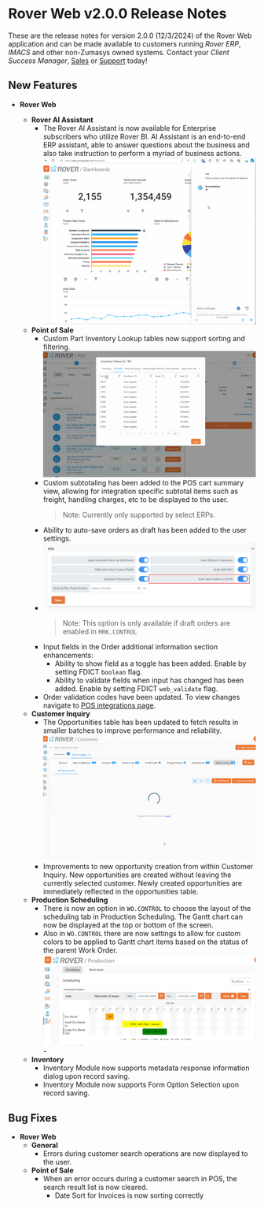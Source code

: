 # Rover Web v2.0.0 Release Notes

<badge text= "Version 2.0.0" vertical="middle" />

<PageHeader />

These are the release notes for version 2.0.0 (12/3/2024) of the Rover Web application and can be made available to customers running _Rover ERP_, _IMACS_ and other non-Zumasys owned systems. Contact your _Client Success Manager_, [Sales](mailto:sales@zumasys.com?subject=Rover%20Web%20v2.0.0) or [Support](mailto:help@zumasys.com?subject=Rover%20Web%20v2.0.0) today!

## New Features

- **Rover Web**

  - **Rover AI Assistant**
    - The Rover AI Assistant is now available for Enterprise subscribers who utilize Rover BI. AI Assistant is an end-to-end ERP assistant, able to answer questions about the business and also take instruction to perform a myriad of business actions.
      ![Rover AI Assistant](./rover-ai.gif)
  - **Point of Sale**
    - Custom Part Inventory Lookup tables now support sorting and filtering.
      ![POS INV Lookup Filters](./pos-inv-lookup-filter.gif)
    - Custom subtotaling has been added to the POS cart summary view, allowing for integration specific subtotal items such as freight, handling charges, etc to be displayed to the user.
      > Note: Currently only supported by select ERPs.
    - Ability to auto-save orders as draft has been added to the user settings.
    - ![POS Auto Save Toggle](./pos-auto-save-toggle.png)
      > Note: This option is only available if draft orders are enabled in `MRK.CONTROL`
    - Input fields in the Order additional information section enhancements:
      - Ability to show field as a toggle has been added. Enable by setting FDICT `boolean` flag.
      - Ability to validate fields when input has changed has been added. Enable by setting FDICT `web_validate` flag.
    - Order validation codes have been updated. To view changes navigate to [POS integrations page](../../../business-suite/integrations/pos/README.md#validation-codes).
  - **Customer Inquiry**
    - The Opportunities table has been updated to fetch results in smaller batches to improve performance and reliability.
      ![Opportunities Lazy Load](./opportunities-lazy-load.gif)
    - Improvements to new opportunity creation from within Customer Inquiry. New opportunities are created without leaving the currently selected customer. Newly created opportunities are immediately reflected in the opportunities table.
  - **Production Scheduling**
    - There is now an option in `WO.CONTROL` to choose the layout of the scheduling tab in Production Scheduling. The Gantt chart can now be displayed at the top or bottom of the screen.
    - Also in `WO.CONTROL` there are now settings to allow for custom colors to be applied to Gantt chart items based on the status of the parent Work Order.
      ![Gantt Chart Colors](./chart-status-colors.png) -
  - **Inventory**
    - Inventory Module now supports metadata response information dialog upon record saving.
    - Inventory Module now supports Form Option Selection upon record saving.

## Bug Fixes

- **Rover Web**
  - **General**
    - Errors during customer search operations are now displayed to the user.
  - **Point of Sale**
    - When an error occurs during a customer search in POS, the search result list is now cleared.
      - Date Sort for Invoices is now sorting correctly
